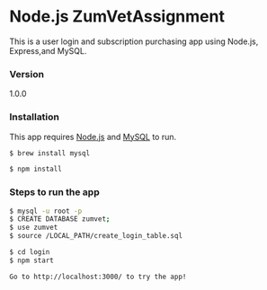 # Node.js ZumVetAssignment


This is a user login and subscription purchasing app using Node.js, Express,and MySQL.

### Version
1.0.0


### Installation

This app requires [Node.js](https://nodejs.org/) and [MySQL](https://www.mysql.com/) to run.

```sh
$ brew install mysql
```

```sh
$ npm install
```


### Steps to run the app

```sh
$ mysql -u root -p
$ CREATE DATABASE zumvet;
$ use zumvet
$ source /LOCAL_PATH/create_login_table.sql
```


```sh
$ cd login
$ npm start
```

```sh
Go to http://localhost:3000/ to try the app!
```
